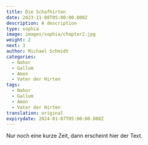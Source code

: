 ```yaml
---
title: Die Schafhirten
date: 2023-11-08T05:00:00.000Z
description: A description
type: sophia
image: images/sophia/chapter2.jpg
weight: 2
next: 3
author: Michael Schmidt
categories:
  - Nahor
  - Gallum
  - Amon
  - Vater der Hirten
tags:
  - Nahor
  - Gallum
  - Amon
  - Vater der Hirten
translation: original
expirydate: 2024-01-07T05:00:00.000Z
---
```

Nur noch eine kurze Zeit, dann erscheint hier der Text.